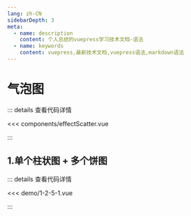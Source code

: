 ```yaml
---
lang: zh-CN
sidebarDepth: 3
meta:
  - name: description
    content: 个人总结的vuepress学习技术文档-语法
  - name: keywords
    content: vuepress,最新技术文档,vuepress语法,markdown语法
---
```


# 气泡图

::: details 查看代码详情

<<< components/effectScatter.vue

:::

## 1.单个柱状图 + 多个饼图

  <Container url="http://localhost:8090/resume/?type=echarts&name=1-2-5-1.vue" />

::: details 查看代码详情

<<< demo/1-2-5-1.vue

:::
